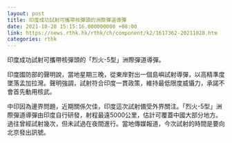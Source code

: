 ```yaml
---
layout: post
title: 印度成功試射可攜帶核彈頭的洲際彈道導彈
date: 2021-10-28 15:15:16.000000000 +08:00
link: https://news.rthk.hk/rthk/ch/component/k2/1617362-20211028.htm
categories: rthk
---
```


印度成功試射可攜帶核彈頭的「烈火-5型」洲際彈道導彈。

印度國防部的聲明說，當地星期三晚，從東岸對出一個島嶼試射導彈，以高精準度墜落孟加拉灣。聲明強調，試射符合印度一貫政策，維持最低限度威懾力，承諾不會首先動用核武。

中印因為邊界問題，近期關係欠佳，印度這次試射備受外界關注。「烈火-5型」洲際彈道導彈由印度自行研發，射程最遠5000公里，估計可覆蓋中國大部分地方。過往曾經試射幾次，但未試過在夜間進行。當地傳媒報道，今次試射的時間是要向北京發出訊號。

